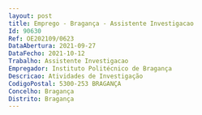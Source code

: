```yaml
--- 
layout: post
title: Emprego - Bragança - Assistente Investigacao
Id: 90630
Ref: OE202109/0623
DataAbertura: 2021-09-27
DataFecho: 2021-10-12
Trabalho: Assistente Investigacao
Empregador: Instituto Politécnico de Bragança
Descricao: Atividades de Investigação
CodigoPostal: 5300-253 BRAGANÇA
Concelho: Bragança
Distrito: Bragança
--- 
```

